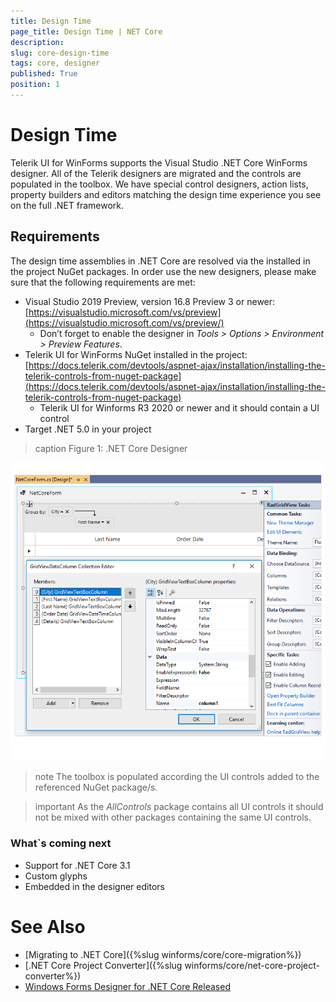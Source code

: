 ```yaml
---
title: Design Time 
page_title: Design Time | NET Core
description:   
slug: core-design-time
tags: core, designer
published: True
position: 1
---
```


# Design Time

Telerik UI for WinForms supports the Visual Studio .NET Core WinForms designer. All of the Telerik designers are migrated and the controls are populated in the toolbox. We have special control designers, action lists, property builders and editors matching the design time experience you see on the full .NET framework. 

## Requirements

The design time assemblies in .NET Core are resolved via the installed in the project NuGet packages. In order use the new designers, please make sure that the following requirements are met:

*  Visual Studio 2019 Preview, version 16.8 Preview 3 or newer: [https://visualstudio.microsoft.com/vs/preview](https://visualstudio.microsoft.com/vs/preview/)
    - Don’t forget to enable the designer in *Tools > Options > Environment > Preview Features*.
* Telerik UI for WinForms NuGet installed in the project: [https://docs.telerik.com/devtools/aspnet-ajax/installation/installing-the-telerik-controls-from-nuget-package](https://docs.telerik.com/devtools/aspnet-ajax/installation/installing-the-telerik-controls-from-nuget-package)
     - Telerik UI for Winforms R3 2020 or newer and it should contain a UI control
* Target .NET 5.0 in your project

>caption Figure 1: .NET Core Designer

![core-designer001](images/core-designer001.png)


>note The toolbox is populated according the UI controls added to the referenced NuGet package/s.  
>

>important As the *AllControls* package contains all UI controls it should not be mixed with other packages containing the same UI controls.
>

### What`s coming next 

* Support for .NET Core 3.1
* Custom glyphs
* Embedded in the designer editors


# See Also
* [Migrating to .NET Core]({%slug winforms/core/core-migration%})
* [.NET Core Project Converter]({%slug winforms/core/net-core-project-converter%})
* [Windows Forms Designer for .NET Core Released](https://devblogs.microsoft.com/dotnet/windows-forms-designer-for-net-core-released/)